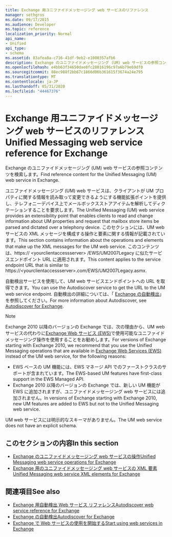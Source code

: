 ```yaml
---
title: Exchange 用ユニファイドメッセージング web サービスのリファレンス
manager: sethgros
ms.date: 09/17/2015
ms.audience: Developer
ms.topic: reference
localization_priority: Normal
api_name:
- Unified
api_type:
- schema
ms.assetid: 83afea8a-c716-41df-9eb2-e1000357afb6
description: Exchange のユニファイドメッセージング (UM) web サービスの参照コンテンツを検索します。
ms.openlocfilehash: e4bb63f34650dae8fc28016196c97a6b79e69df0
ms.sourcegitcommit: 88ec988f2bb67c1866d06b361615f3674a24e795
ms.translationtype: MT
ms.contentlocale: ja-JP
ms.lasthandoff: 05/31/2020
ms.locfileid: "44467376"
---
```

# <a name="unified-messaging-web-service-reference-for-exchange"></a><span data-ttu-id="47efb-103">Exchange 用ユニファイドメッセージング web サービスのリファレンス</span><span class="sxs-lookup"><span data-stu-id="47efb-103">Unified Messaging web service reference for Exchange</span></span>

<span data-ttu-id="47efb-104">Exchange のユニファイドメッセージング (UM) web サービスの参照コンテンツを検索します。</span><span class="sxs-lookup"><span data-stu-id="47efb-104">Find reference content for the Unified Messaging (UM) web service in Exchange.</span></span>
  
<span data-ttu-id="47efb-105">ユニファイドメッセージング (UM) web サービスは、クライアントが UM プロパティに関する情報を読み取って変更できるようにする機能拡張ポイントを提供し、テレフォニーデバイス上でメールボックスストアアイテムを解析してディクテーションすることを要求します。</span><span class="sxs-lookup"><span data-stu-id="47efb-105">The Unified Messaging (UM) web service provides an extensibility point that enables clients to read and change information about UM properties and request that mailbox store items be parsed and dictated over a telephony device.</span></span> <span data-ttu-id="47efb-106">このセクションには、UM web サービスの XML メッセージを構成する操作と要素に関する情報が記載されています。</span><span class="sxs-lookup"><span data-stu-id="47efb-106">This section contains information about the operations and elements that make up the XML messages for the UM web service.</span></span> <span data-ttu-id="47efb-107">このコンテンツは、https:// \<yourclientaccessserver\> /EWS/UM2007Legacy に似たサービスエンドポイント URL に適用されます。</span><span class="sxs-lookup"><span data-stu-id="47efb-107">This content applies to the service endpoint URL that is similar to https://\<yourclientaccessserver\>.com/EWS/UM2007Legacy.asmx.</span></span> 
  
<span data-ttu-id="47efb-108">自動検出サービスを使用して、UM web サービスエンドポイントへの URL を取得できます。</span><span class="sxs-lookup"><span data-stu-id="47efb-108">You can use the Autodiscover service to get the URL to the UM web service endpoint.</span></span> <span data-ttu-id="47efb-109">自動検出の詳細については、「 [Exchange の自動検出](../exchange-web-services/autodiscover-for-exchange.md)」を参照してください。</span><span class="sxs-lookup"><span data-stu-id="47efb-109">For more information about Autodiscover, see [Autodiscover for Exchange](../exchange-web-services/autodiscover-for-exchange.md).</span></span>
  
> [!NOTE]
>  <span data-ttu-id="47efb-110">Exchange 2010 以降のバージョンの Exchange では、次の理由から、UM web サービスの代わりに[Exchange Web サービス (EWS)](https://msdn.microsoft.com/library/60285497-0c4e-4e51-84e1-34dd6d89a5d8%28Office.15%29.aspx)で使用可能なユニファイドメッセージング操作を使用することをお勧めします。</span><span class="sxs-lookup"><span data-stu-id="47efb-110">For versions of Exchange starting with Exchange 2010, we recommend that you use the Unified Messaging operations that are available in [Exchange Web Services (EWS)](https://msdn.microsoft.com/library/60285497-0c4e-4e51-84e1-34dd6d89a5d8%28Office.15%29.aspx) instead of the UM web service, for the following reasons:</span></span> 
> - <span data-ttu-id="47efb-111">EWS ベースの UM 機能には、EWS マネージ API でのファーストクラスのサポートが含まれています。</span><span class="sxs-lookup"><span data-stu-id="47efb-111">The EWS-based UM features have first-class support in the EWS Managed API.</span></span> 
> - <span data-ttu-id="47efb-112">Exchange 2010 以降のバージョンの Exchange では、新しい UM 機能が EWS に追加されますが、ユニファイドメッセージング web サービスには追加されません。</span><span class="sxs-lookup"><span data-stu-id="47efb-112">In versions of Exchange starting with Exchange 2010, new UM features are added to EWS but not to the Unified Messaging web service.</span></span> 
  
<span data-ttu-id="47efb-113">UM web サービスには明示的なスキーマがありません。</span><span class="sxs-lookup"><span data-stu-id="47efb-113">The UM web service does not have an explicit schema.</span></span>
  
## <a name="in-this-section"></a><span data-ttu-id="47efb-114">このセクションの内容</span><span class="sxs-lookup"><span data-stu-id="47efb-114">In this section</span></span>
<span data-ttu-id="47efb-115"><a name="bk_InThisSection"> </a></span><span class="sxs-lookup"><span data-stu-id="47efb-115"><a name="bk_InThisSection"> </a></span></span>

- [<span data-ttu-id="47efb-116">Exchange のユニファイドメッセージング web サービスの操作</span><span class="sxs-lookup"><span data-stu-id="47efb-116">Unified Messaging web service operations for Exchange</span></span>](unified-messaging-web-service-operations-for-exchange.md)   
- [<span data-ttu-id="47efb-117">Exchange 用のユニファイドメッセージング web サービスの XML 要素</span><span class="sxs-lookup"><span data-stu-id="47efb-117">Unified Messaging web service XML elements for Exchange</span></span>](unified-messaging-web-service-xml-elements-for-exchange.md)
    
## <a name="see-also"></a><span data-ttu-id="47efb-118">関連項目</span><span class="sxs-lookup"><span data-stu-id="47efb-118">See also</span></span>

- [<span data-ttu-id="47efb-119">Exchange 用自動検出 Web サービス リファレンス</span><span class="sxs-lookup"><span data-stu-id="47efb-119">Autodiscover web service reference for Exchange</span></span>](autodiscover-web-service-reference-for-exchange.md)
- [<span data-ttu-id="47efb-120">Exchange の自動検出</span><span class="sxs-lookup"><span data-stu-id="47efb-120">Autodiscover for Exchange</span></span>](../exchange-web-services/autodiscover-for-exchange.md)
- [<span data-ttu-id="47efb-121">Exchange で Web サービスの使用を開始する</span><span class="sxs-lookup"><span data-stu-id="47efb-121">Start using web services in Exchange</span></span>](../exchange-web-services/start-using-web-services-in-exchange.md)
    

